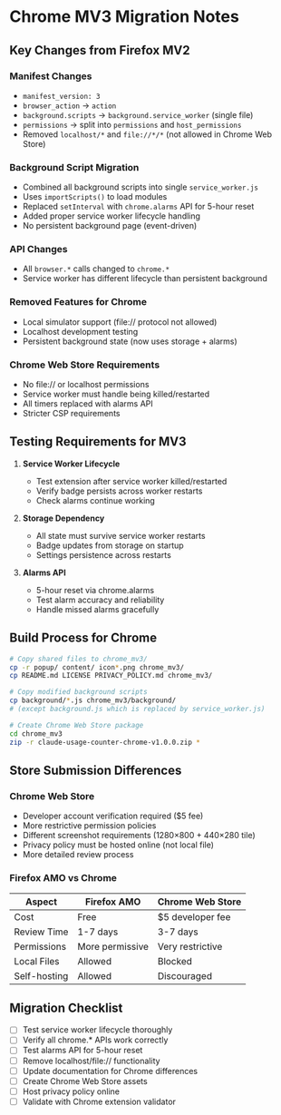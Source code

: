 # Chrome MV3 Migration Notes

## Key Changes from Firefox MV2

### Manifest Changes
- `manifest_version: 3`
- `browser_action` → `action`
- `background.scripts` → `background.service_worker` (single file)
- `permissions` → split into `permissions` and `host_permissions`
- Removed `localhost/*` and `file://*/*` (not allowed in Chrome Web Store)

### Background Script Migration
- Combined all background scripts into single `service_worker.js`
- Uses `importScripts()` to load modules
- Replaced `setInterval` with `chrome.alarms` API for 5-hour reset
- Added proper service worker lifecycle handling
- No persistent background page (event-driven)

### API Changes
- All `browser.*` calls changed to `chrome.*`
- Service worker has different lifecycle than persistent background

### Removed Features for Chrome
- Local simulator support (file:// protocol not allowed)
- Localhost development testing
- Persistent background state (now uses storage + alarms)

### Chrome Web Store Requirements
- No file:// or localhost permissions
- Service worker must handle being killed/restarted
- All timers replaced with alarms API
- Stricter CSP requirements

## Testing Requirements for MV3

1. **Service Worker Lifecycle**
   - Test extension after service worker killed/restarted
   - Verify badge persists across worker restarts
   - Check alarms continue working

2. **Storage Dependency** 
   - All state must survive service worker restarts
   - Badge updates from storage on startup
   - Settings persistence across restarts

3. **Alarms API**
   - 5-hour reset via chrome.alarms
   - Test alarm accuracy and reliability
   - Handle missed alarms gracefully

## Build Process for Chrome

```bash
# Copy shared files to chrome_mv3/
cp -r popup/ content/ icon*.png chrome_mv3/
cp README.md LICENSE PRIVACY_POLICY.md chrome_mv3/

# Copy modified background scripts
cp background/*.js chrome_mv3/background/ 
# (except background.js which is replaced by service_worker.js)

# Create Chrome Web Store package
cd chrome_mv3
zip -r claude-usage-counter-chrome-v1.0.0.zip *
```

## Store Submission Differences

### Chrome Web Store
- Developer account verification required ($5 fee)
- More restrictive permission policies  
- Different screenshot requirements (1280×800 + 440×280 tile)
- Privacy policy must be hosted online (not local file)
- More detailed review process

### Firefox AMO vs Chrome
| Aspect | Firefox AMO | Chrome Web Store |
|--------|-------------|------------------|
| Cost | Free | $5 developer fee |
| Review Time | 1-7 days | 3-7 days |
| Permissions | More permissive | Very restrictive |
| Local Files | Allowed | Blocked |
| Self-hosting | Allowed | Discouraged |

## Migration Checklist

- [ ] Test service worker lifecycle thoroughly
- [ ] Verify all chrome.* APIs work correctly  
- [ ] Test alarms API for 5-hour reset
- [ ] Remove localhost/file:// functionality
- [ ] Update documentation for Chrome differences
- [ ] Create Chrome Web Store assets
- [ ] Host privacy policy online
- [ ] Validate with Chrome extension validator
